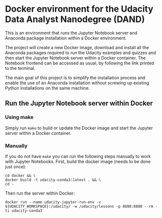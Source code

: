 # Docker environment for the Udacity Data Analyst Nanodegree (DAND)

This is an environment that runs the Jupyter Notebook server and Anaconda package
installation within a Docker environment.

The project will create a new Docker image, download and install all the Anaconda
packages required to run the Udacity examples and quizzes and then start the
Jupyter Notebook server within a Docker container. The Notebook frontend can
be accessed as usual, by following the link printed to the terminal.

The main goal of this project is to simplify the installation process and enable
the use of an Anaconda installation without screwing up existing Python
installations on the same machine.


## Run the Jupyter Notebook server within Docker

### Using make

Simply run `make` to build or update the Docker image and start the Jupyter
server within a Docker container.

### Manually

If you do not have `make` you can run the following steps manually to work with
Jupyter Notebooks. First, build the docker image (needs to be done just once):
```
cd docker && \
docker build -t udacity-conda3:latest . && \
cd -
```

Then run the server within Docker:
```
docker run --name udacity-jupyter-run-env -v ${UDACITY_WORKSPACE}:/udacity/ -w /udacity/lessons -p 8888:8888 --rm -ti udacity-conda3
```
